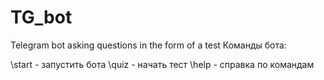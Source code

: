 # TG_bot
Telegram bot asking questions in the form of a test
Команды бота:

\start - запустить бота
\quiz - начать тест
\help - справка по командам
